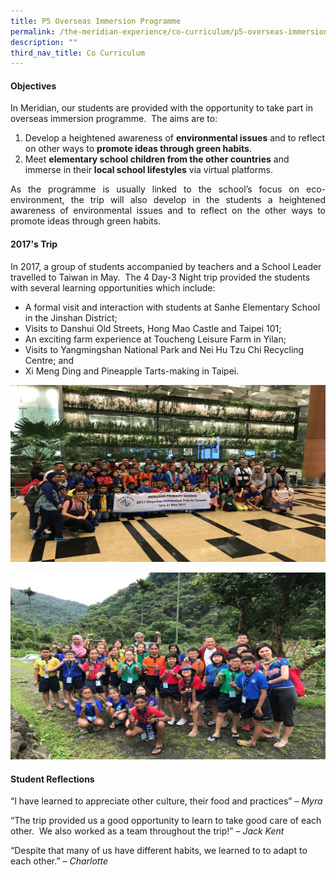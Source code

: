 ```yaml
---
title: P5 Overseas Immersion Programme
permalink: /the-meridian-experience/co-curriculum/p5-overseas-immersion-programme/
description: ""
third_nav_title: Co Curriculum
---
```

#### Objectives

In Meridian, our students are provided with the opportunity to take part in overseas immersion programme.  The aims are to:

<ol>
	<li>Develop a heightened awareness of <b>environmental issues</b> and to reflect on other ways to <b>promote ideas through green habits</b>.</li>
	<li>Meet <b>elementary school children from the other countries</b> and immerse in their <b>local school lifestyles</b> via virtual platforms.</li>
</ol>

<p align = "justify">As the programme is usually linked to the school’s focus on eco-environment, the trip will also develop in the students a heightened awareness of environmental issues and to reflect on the other ways to promote ideas through green habits.</p>

#### 2017's Trip

In 2017, a group of students accompanied by teachers and a School Leader travelled to Taiwan in May.  The 4 Day-3 Night trip provided the students with several learning opportunities which include:

*   A formal visit and interaction with students at Sanhe Elementary School in the Jinshan District;  
*   Visits to Danshui Old Streets, Hong Mao Castle and Taipei 101; 
*   An exciting farm experience at Toucheng Leisure Farm in Yilan; 
*   Visits to Yangmingshan National Park and Nei Hu Tzu Chi Recycling Centre; and  
*   Xi Meng Ding and Pineapple Tarts-making in Taipei.

![](/images/The%20Meridian%20Experience/P5%20Overseas/overseas-immersion-Taiwan-2017-1.jpg)

![](/images/The%20Meridian%20Experience/P5%20Overseas/overseas-immersion-Taiwan-2017-2.jpg)

#### Student Reflections

“I have learned to appreciate other culture, their food and practices” – _Myra_

“The trip provided us a good opportunity to learn to take good care of each other.  We also worked as a team throughout the trip!” – _Jack Kent_

“Despite that many of us have different habits, we learned to to adapt to each other.” – _Charlotte_